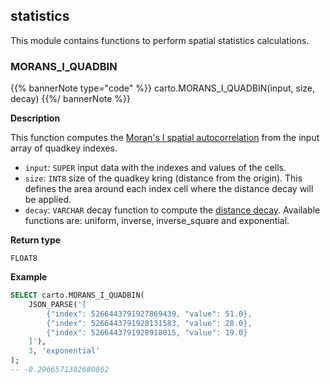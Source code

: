 ## statistics

<div class="badges"><div class="advanced"></div></div>

This module contains functions to perform spatial statistics calculations.


### MORANS_I_QUADBIN

{{% bannerNote type="code" %}}
carto.MORANS_I_QUADBIN(input, size, decay)
{{%/ bannerNote %}}

**Description**

This function computes the [Moran's I spatial autocorrelation](https://en.wikipedia.org/wiki/Moran%27s_I) from the input array of quadkey indexes.

* `input`: `SUPER` input data with the indexes and values of the cells.
* `size`: `INT8` size of the quadkey kring (distance from the origin). This defines the area around each index cell where the distance decay will be applied.
* `decay`: `VARCHAR` decay function to compute the [distance decay](https://en.wikipedia.org/wiki/Distance_decay). Available functions are: uniform, inverse, inverse_square and exponential.

**Return type**

`FLOAT8`

**Example**

```sql
SELECT carto.MORANS_I_QUADBIN(
    JSON_PARSE('[
        {"index": 5266443791927869439, "value": 51.0},
        {"index": 5266443791928131583, "value": 28.0},
        {"index": 5266443791928918015, "value": 19.0}
    ]'),
    3, 'exponential'
);
-- -0.2966571382680862
```

